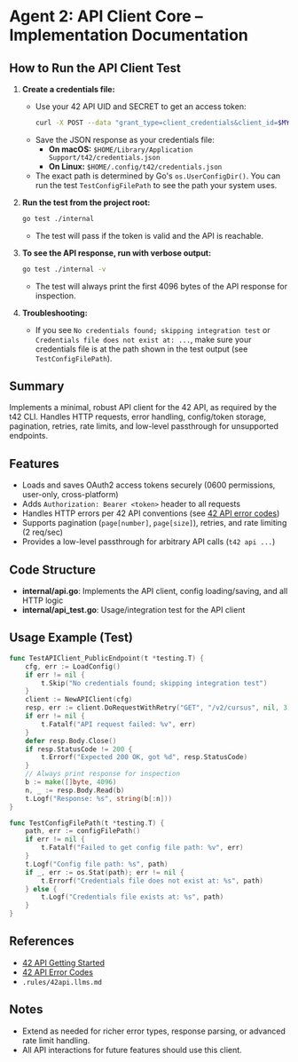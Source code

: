 # Agent 2: API Client Core – Implementation Documentation

## How to Run the API Client Test

1. **Create a credentials file:**
   - Use your 42 API UID and SECRET to get an access token:
     ```sh
     curl -X POST --data "grant_type=client_credentials&client_id=$MY_AWESOME_UID&client_secret=$MY_AWESOME_SECRET" https://api.intra.42.fr/oauth/token
     ```
   - Save the JSON response as your credentials file:
     - **On macOS:** `$HOME/Library/Application Support/t42/credentials.json`
     - **On Linux:** `$HOME/.config/t42/credentials.json`
   - The exact path is determined by Go's `os.UserConfigDir()`. You can run the test `TestConfigFilePath` to see the path your system uses.

2. **Run the test from the project root:**
   ```sh
   go test ./internal
   ```
   - The test will pass if the token is valid and the API is reachable.

3. **To see the API response, run with verbose output:**
   ```sh
   go test ./internal -v
   ```
   - The test will always print the first 4096 bytes of the API response for inspection.

4. **Troubleshooting:**
   - If you see `No credentials found; skipping integration test` or `Credentials file does not exist at: ...`, make sure your credentials file is at the path shown in the test output (see `TestConfigFilePath`).

## Summary
Implements a minimal, robust API client for the 42 API, as required by the t42 CLI. Handles HTTP requests, error handling, config/token storage, pagination, retries, rate limits, and low-level passthrough for unsupported endpoints.

## Features
- Loads and saves OAuth2 access tokens securely (0600 permissions, user-only, cross-platform)
- Adds `Authorization: Bearer <token>` header to all requests
- Handles HTTP errors per 42 API conventions (see [42 API error codes](https://api.intra.42.fr/apidoc/guides/specification))
- Supports pagination (`page[number]`, `page[size]`), retries, and rate limiting (2 req/sec)
- Provides a low-level passthrough for arbitrary API calls (`t42 api ...`)

## Code Structure
- **internal/api.go**: Implements the API client, config loading/saving, and all HTTP logic
- **internal/api_test.go**: Usage/integration test for the API client

## Usage Example (Test)
```go
func TestAPIClient_PublicEndpoint(t *testing.T) {
	cfg, err := LoadConfig()
	if err != nil {
		t.Skip("No credentials found; skipping integration test")
	}
	client := NewAPIClient(cfg)
	resp, err := client.DoRequestWithRetry("GET", "/v2/cursus", nil, 3)
	if err != nil {
		t.Fatalf("API request failed: %v", err)
	}
	defer resp.Body.Close()
	if resp.StatusCode != 200 {
		t.Errorf("Expected 200 OK, got %d", resp.StatusCode)
	}
	// Always print response for inspection
	b := make([]byte, 4096)
	n, _ := resp.Body.Read(b)
	t.Logf("Response: %s", string(b[:n]))
}

func TestConfigFilePath(t *testing.T) {
	path, err := configFilePath()
	if err != nil {
		t.Fatalf("Failed to get config file path: %v", err)
	}
	t.Logf("Config file path: %s", path)
	if _, err := os.Stat(path); err != nil {
		t.Errorf("Credentials file does not exist at: %s", path)
	} else {
		t.Logf("Credentials file exists at: %s", path)
	}
}
```

## References
- [42 API Getting Started](https://api.intra.42.fr/apidoc/guides/getting_started)
- [42 API Error Codes](https://api.intra.42.fr/apidoc/guides/specification)
- `.rules/42api.llms.md`

## Notes
- Extend as needed for richer error types, response parsing, or advanced rate limit handling.
- All API interactions for future features should use this client. 